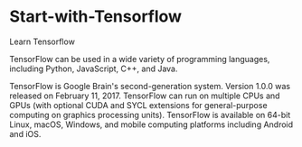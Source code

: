 # Start-with-Tensorflow
Learn Tensorflow

TensorFlow can be used in a wide variety of programming languages, including Python, JavaScript, C++, and Java.

TensorFlow is Google Brain's second-generation system. Version 1.0.0 was released on February 11, 2017.
TensorFlow can run on multiple CPUs and GPUs (with optional CUDA and SYCL extensions for general-purpose computing on graphics processing units).
TensorFlow is available on 64-bit Linux, macOS, Windows, and mobile computing platforms including Android and iOS.
